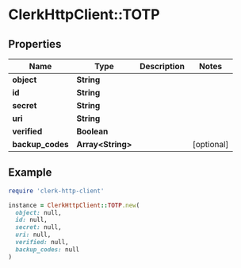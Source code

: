 # ClerkHttpClient::TOTP

## Properties

| Name | Type | Description | Notes |
| ---- | ---- | ----------- | ----- |
| **object** | **String** |  |  |
| **id** | **String** |  |  |
| **secret** | **String** |  |  |
| **uri** | **String** |  |  |
| **verified** | **Boolean** |  |  |
| **backup_codes** | **Array&lt;String&gt;** |  | [optional] |

## Example

```ruby
require 'clerk-http-client'

instance = ClerkHttpClient::TOTP.new(
  object: null,
  id: null,
  secret: null,
  uri: null,
  verified: null,
  backup_codes: null
)
```

